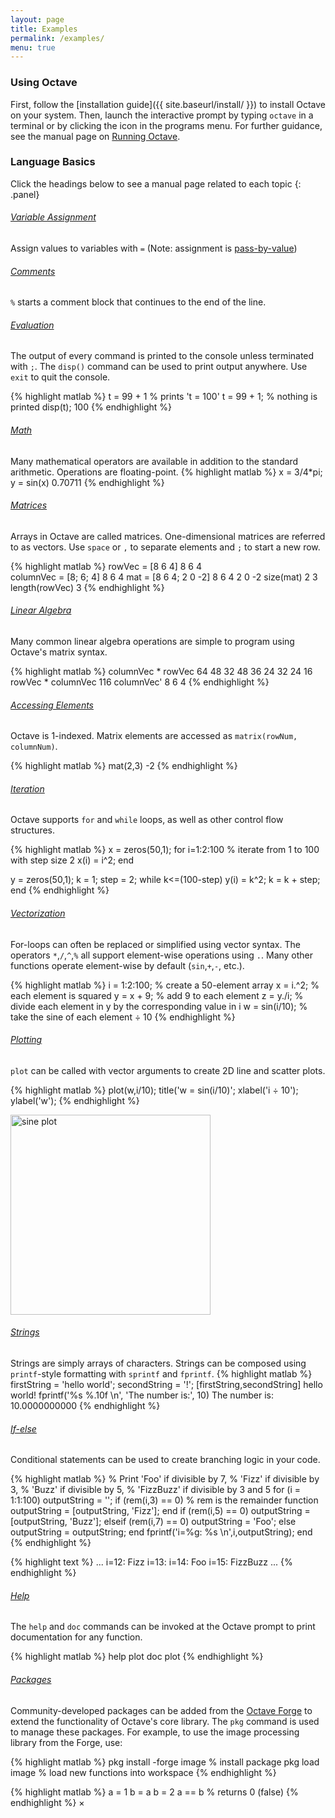 ```yaml
---
layout: page
title: Examples
permalink: /examples/
menu: true
---
```


### Using Octave 

First, follow the [installation guide]({{ site.baseurl/install/ }}) to install Octave on your system. Then, launch the interactive prompt by typing `octave` in a terminal or by clicking the icon in the programs menu. For further guidance, see the manual page on [Running Octave]({{site.docs_url}}Running-Octave.html).

### Language Basics

Click the headings below to see a manual page related to each topic
{: .panel}

###### [Variable Assignment]({{site.docs_url}}Variables.html)

Assign values to variables with `=` (Note: assignment is <a href="#" data-reveal-id="assignmentModal">pass-by-value</a>)

###### [Comments]({{site.docs_url}}Comments.html)

`%` starts a comment block that continues to the end of the line.

###### [Evaluation]({{site.docs_url}}Simple-Examples.html)

The output of every command is printed to the console unless terminated with `;`. The `disp()` command can be used to print output anywhere. Use `exit` to quit the console.

{% highlight matlab %}
t = 99 + 1  % prints 't = 100'
t = 99 + 1; % nothing is printed
disp(t);
  100
{% endhighlight %}

###### [Math]({{site.docs_url}}Arithmetic.html)

Many mathematical operators are available in addition to the standard arithmetic. Operations are floating-point.
{% highlight matlab %}
x = 3/4*pi;
y = sin(x)
  0.70711
{% endhighlight %}

###### [Matrices]({{site.docs_url}}Matrices.html)

Arrays in Octave are called matrices. One-dimensional matrices are referred to as vectors. Use `space` or `,` to separate elements and `;` to start a new row.

{% highlight matlab %}
rowVec = [8 6 4]
  8   6   4   
columnVec = [8; 6; 4]
  8
  6
  4
mat = [8 6 4; 2 0 -2]
  8   6   4
  2   0  -2
size(mat)
  2   3
length(rowVec)
  3
{% endhighlight %}

###### [Linear Algebra]({{site.docs_url}}Linear-Algebra.html)

Many common linear algebra operations are simple to program using Octave's matrix syntax.

{% highlight matlab %}
columnVec * rowVec
  64   48   32
  48   36   24
  32   24   16
rowVec * columnVec
  116
columnVec'
  8   6   4
{% endhighlight %}

###### [Accessing Elements]({{site.docs_url}}Index-Expressions.html)

Octave is 1-indexed. Matrix elements are accessed as `matrix(rowNum, columnNum)`.

{% highlight matlab %}
mat(2,3)
  -2
{% endhighlight %}

###### [Iteration]({{site.docs_url}}Statements.html)

Octave supports `for` and `while` loops, as well as other control flow structures.

{% highlight matlab %}
x = zeros(50,1);
for i=1:2:100 % iterate from 1 to 100 with step size 2
  x(i) = i^2;
end

y = zeros(50,1);
k = 1;
step = 2;
while k<=(100-step)
  y(i) = k^2;
  k = k + step;
end
{% endhighlight %}

###### [Vectorization]({{site.docs_url}}Vectorization-and-Faster-Code-Execution.html)

For-loops can often be replaced or simplified using vector syntax. The operators `*`,`/`,`^`,`%` all support element-wise operations using `.`. Many other functions operate element-wise by default (`sin`,`+`,`-`, etc.).

{% highlight matlab %}
i = 1:2:100;   % create a 50-element array
x = i.^2;      % each element is squared
y = x + 9;     % add 9 to each element
z = y./i;      % divide each element in y by the corresponding value in i
w = sin(i/10); % take the sine of each element ÷ 10
{% endhighlight %}

###### [Plotting]({{site.docs_url}}Two_002dDimensional-Plots.html)

`plot` can be called with vector arguments to create 2D line and scatter plots.

{% highlight matlab %}
plot(w,i/10);
title('w = sin(i/10)';
xlabel('i ÷ 10');
ylabel('w');
{% endhighlight %}

<img src="{{site.baseurl}}/img/sinePlot.png" alt="sine plot" style="height: 20rem; width: auto;" />


###### [Strings]({{site.docs_url}}Strings.html)

Strings are simply arrays of characters. Strings can be composed using `printf`-style formatting with `sprintf` and `fprintf`.
{% highlight matlab %}
firstString = 'hello world';
secondString = '!';
[firstString,secondString]
  hello world!
fprintf('%s %.10f \n', 'The number is:', 10)
  The number is: 10.0000000000
{% endhighlight %}

###### [If-else]({{site.docs_url}}The-if-Statement.html)

Conditional statements can be used to create branching logic in your code.

{% highlight matlab %}
% Print 'Foo' if divisible by 7,
%       'Fizz' if divisible by 3,
%       'Buzz' if divisible by 5,
%       'FizzBuzz' if divisible by 3 and 5
for (i = 1:1:100)
  outputString = '';
  if (rem(i,3) == 0) % rem is the remainder function
    outputString = [outputString, 'Fizz'];
  end
  if (rem(i,5) == 0)
    outputString = [outputString, 'Buzz'];
  elseif (rem(i,7) == 0)
    outputString = 'Foo';
  else 
    outputString = outputString;
  end
  fprintf('i=%g: %s \n',i,outputString);
end
{% endhighlight %}

{% highlight text %}
  ...
  i=12: Fizz
  i=13:
  i=14: Foo
  i=15: FizzBuzz
  ...
{% endhighlight %}

###### [Help]({{site.docs_url}}Simple-Examples.html#Help-and-Documentation)

The `help` and `doc` commands can be invoked at the Octave prompt to print documentation for any function.

{% highlight matlab %}
help plot
doc plot
{% endhighlight %}

###### [Packages]({{site.docs_url}}Packages.html)

Community-developed packages can be added from the [Octave Forge](http://octave.sourceforge.net/index.html) to extend the functionality of Octave's core library. The `pkg` command is used to manage these packages. For example, to use the image processing library from the Forge, use:

{% highlight matlab %}
pkg install -forge image % install package
pkg load image           % load new functions into workspace
{% endhighlight %} 

<div id="assignmentModal" class="reveal-modal tiny" data-reveal aria-hidden="true" role="dialog">
{% highlight matlab %}
a = 1
b = a
b = 2
a == b % returns 0 (false)
{% endhighlight %}
<a class="close-reveal-modal" aria-label="Close">&#215;</a>
</div>
